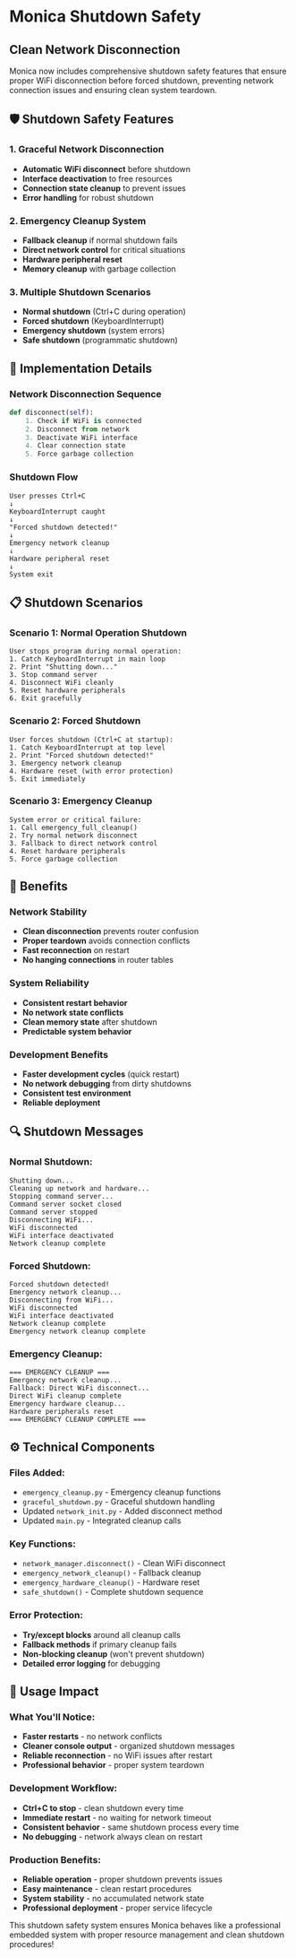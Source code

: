 # Monica Shutdown Safety

## Clean Network Disconnection

Monica now includes comprehensive shutdown safety features that ensure proper WiFi disconnection before forced shutdown, preventing network connection issues and ensuring clean system teardown.

## 🛡️ Shutdown Safety Features

### **1. Graceful Network Disconnection**
- **Automatic WiFi disconnect** before shutdown
- **Interface deactivation** to free resources  
- **Connection state cleanup** to prevent issues
- **Error handling** for robust shutdown

### **2. Emergency Cleanup System**
- **Fallback cleanup** if normal shutdown fails
- **Direct network control** for critical situations
- **Hardware peripheral reset** 
- **Memory cleanup** with garbage collection

### **3. Multiple Shutdown Scenarios**
- **Normal shutdown** (Ctrl+C during operation)
- **Forced shutdown** (KeyboardInterrupt)
- **Emergency shutdown** (system errors)
- **Safe shutdown** (programmatic shutdown)

## 🔧 Implementation Details

### **Network Disconnection Sequence**
```python
def disconnect(self):
    1. Check if WiFi is connected
    2. Disconnect from network
    3. Deactivate WiFi interface  
    4. Clear connection state
    5. Force garbage collection
```

### **Shutdown Flow**
```
User presses Ctrl+C
↓
KeyboardInterrupt caught
↓
"Forced shutdown detected!"
↓
Emergency network cleanup
↓
Hardware peripheral reset
↓
System exit
```

## 📋 Shutdown Scenarios

### **Scenario 1: Normal Operation Shutdown**
```
User stops program during normal operation:
1. Catch KeyboardInterrupt in main loop
2. Print "Shutting down..."
3. Stop command server
4. Disconnect WiFi cleanly
5. Reset hardware peripherals
6. Exit gracefully
```

### **Scenario 2: Forced Shutdown**
```
User forces shutdown (Ctrl+C at startup):
1. Catch KeyboardInterrupt at top level
2. Print "Forced shutdown detected!"
3. Emergency network cleanup
4. Hardware reset (with error protection)
5. Exit immediately
```

### **Scenario 3: Emergency Cleanup**
```
System error or critical failure:
1. Call emergency_full_cleanup()
2. Try normal network disconnect
3. Fallback to direct network control
4. Reset hardware peripherals
5. Force garbage collection
```

## 🚀 Benefits

### **Network Stability**
- **Clean disconnection** prevents router confusion
- **Proper teardown** avoids connection conflicts
- **Fast reconnection** on restart
- **No hanging connections** in router tables

### **System Reliability**
- **Consistent restart behavior** 
- **No network state conflicts**
- **Clean memory state** after shutdown
- **Predictable system behavior**

### **Development Benefits**
- **Faster development cycles** (quick restart)
- **No network debugging** from dirty shutdowns
- **Consistent test environment**
- **Reliable deployment**

## 🔍 Shutdown Messages

### **Normal Shutdown:**
```
Shutting down...
Cleaning up network and hardware...
Stopping command server...
Command server socket closed
Command server stopped
Disconnecting WiFi...
WiFi disconnected
WiFi interface deactivated
Network cleanup complete
```

### **Forced Shutdown:**
```
Forced shutdown detected!
Emergency network cleanup...
Disconnecting from WiFi...
WiFi disconnected
WiFi interface deactivated
Network cleanup complete
Emergency network cleanup complete
```

### **Emergency Cleanup:**
```
=== EMERGENCY CLEANUP ===
Emergency network cleanup...
Fallback: Direct WiFi disconnect...
Direct WiFi cleanup complete
Emergency hardware cleanup...
Hardware peripherals reset
=== EMERGENCY CLEANUP COMPLETE ===
```

## ⚙️ Technical Components

### **Files Added:**
- `emergency_cleanup.py` - Emergency cleanup functions
- `graceful_shutdown.py` - Graceful shutdown handling
- Updated `network_init.py` - Added disconnect method
- Updated `main.py` - Integrated cleanup calls

### **Key Functions:**
- `network_manager.disconnect()` - Clean WiFi disconnect
- `emergency_network_cleanup()` - Fallback cleanup
- `emergency_hardware_cleanup()` - Hardware reset
- `safe_shutdown()` - Complete shutdown sequence

### **Error Protection:**
- **Try/except blocks** around all cleanup calls
- **Fallback methods** if primary cleanup fails
- **Non-blocking cleanup** (won't prevent shutdown)
- **Detailed error logging** for debugging

## 🎯 Usage Impact

### **What You'll Notice:**
- **Faster restarts** - no network conflicts
- **Cleaner console output** - organized shutdown messages
- **Reliable reconnection** - no WiFi issues after restart
- **Professional behavior** - proper system teardown

### **Development Workflow:**
- **Ctrl+C to stop** - clean shutdown every time
- **Immediate restart** - no waiting for network timeout
- **Consistent behavior** - same shutdown process every time
- **No debugging** - network always clean on restart

### **Production Benefits:**
- **Reliable operation** - proper shutdown prevents issues
- **Easy maintenance** - clean restart procedures
- **System stability** - no accumulated network state
- **Professional deployment** - proper service lifecycle

This shutdown safety system ensures Monica behaves like a professional embedded system with proper resource management and clean shutdown procedures!

